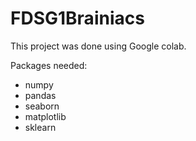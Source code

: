# FDSG1Brainiacs
This project was done using Google colab.

Packages needed: 
- numpy
- pandas
- seaborn
- matplotlib
- sklearn
